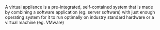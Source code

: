 A virtual appliance is a pre-integrated, self-contained system that is made by combining a software application (eg. server software) with just enough operating system for it to run optimally on industry standard hardware or a virtual machine (eg. VMware)